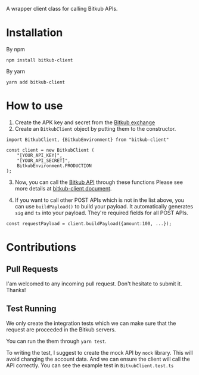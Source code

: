 A wrapper client class for calling Bitkub APIs.

# Installation

By npm

```
npm install bitkub-client
```

By yarn

```
yarn add bitkub-client
```

# How to use

1. Create the APK key and secret from the [Bitkub exchange](https://www.bitkub.com/publicapi)
2. Create an `BitkubClient` object by putting them to the constructor.

```
import BitkubClient, {BitkubEnvironment} from "bitkub-client"

const client = new BitkubClient (
    "[YOUR_API_KEY]",
    "[YOUR_API_SECRET]",
    BitkubEnvironment.PRODUCTION
);
```

3. Now, you can call the [Bitkub API](https://github.com/bitkub/bitkub-official-api-docs/blob/master/restful-api.md) through these functions Please see more details at [bitkub-client document](https://xsodus-bitkub-client.netlify.app).

4. If you want to call other POST APIs which is not in the list above, you can use `buildPayload()` to build your payload. It automatically generates `sig` and `ts` into your payload. They're required fields for all POST APIs.

```
const requestPayload = client.buildPayload({amount:100, ...});
```

# Contributions

## Pull Requests

I'am welcomed to any incoming pull request. Don't hesitate to submit it. Thanks!

## Test Running

We only create the integration tests which we can make sure that the request are proceeded in the Bitkub servers.

You can run the them through `yarn test`.

To writing the test, I suggest to create the mock API by `nock` library. This will avoid changing the account data. And we can ensure the client will call the API correctly. You can see the example test in `BitkubClient.test.ts`
